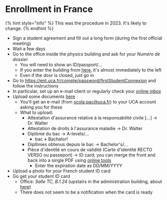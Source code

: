 # Enrollment in France

{% hint style="info" %}
This was the procedure in 2023. It's likely to change.
{% endhint %}

* Sign a student agreement and fill out a long form (during the first official meeting)
* Wait a few days
* Go to the office inside the physics building and ask for your _Numéro de dossier_
  * You will need to show an ID/passport/…
  * If you enter the building from [here](https://maps.app.goo.gl/eHRUg6KiQFEF8nXu6), it's almost immediately to the left
  * Even if the door is closed, just go in
* Go to https://ent.uca.fr/compte/password/firstStudentConnexion and follow the instructions
* In particular, set up an e-mail client or regularly check your [online inbox](https://mail.uca.fr/)
* Upload some documents [here](https://reins.dsi.uca.fr/pj-web/page/login.jsf)
  * You'll get an e-mail (from scola.pac@uca.fr) to your UCA account asking you for these
  * What to upload:
    * Attestation d'assurance relative à la responsabilité civile \[…] → Dr. Walter
    * Attestation de droits à l'assurance maladie → Dr. Walter
    * Diplôme du bac → A-levels/…
      * bac ≠ Bachelor!
    * Diplômes obtenus depuis le bac → Bachelor's/…
    * Pièce d'identité en cours de validité (Carte d'identité RECTO VERSO ou passeport) → ID card; you can merge the front and back into a single PDF using [online tools](https://www.ilovepdf.com/jpg\_to\_pdf)
      * Enter the expiration date as DD/MM/YYYY
* Upload a photo for your French student ID card
* Go get your student ID card
  * Office: _Salle TC, B.1.24_ (upstairs in the administration building, about [here](https://maps.app.goo.gl/E1mY3oJ6X26jqjhq8))
  * There does not seem to be a notification when the card is ready
